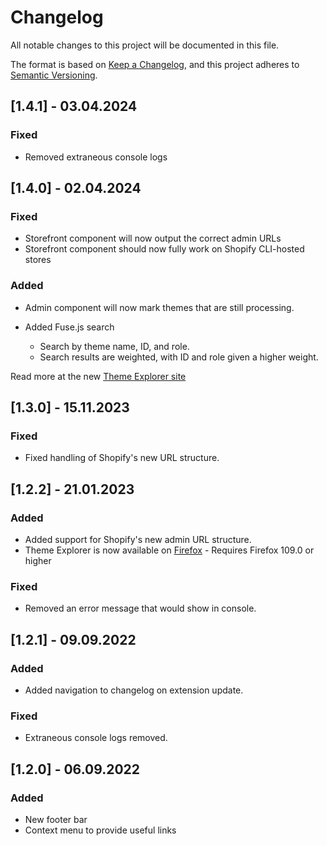 # Changelog

All notable changes to this project will be documented in this file.

The format is based on [Keep a Changelog](https://keepachangelog.com/en/1.0.0/),
and this project adheres to [Semantic Versioning](https://semver.org/spec/v2.0.0.html).

## [1.4.1] - 03.04.2024

### Fixed

- Removed extraneous console logs

## [1.4.0] - 02.04.2024

### Fixed

- Storefront component will now output the correct admin URLs
- Storefront component should now fully work on Shopify CLI-hosted stores

### Added

- Admin component will now mark themes that are still processing.

- Added Fuse.js search
  - Search by theme name, ID, and role.
  - Search results are weighted, with ID and role given a higher weight.

Read more at the new [Theme Explorer site](https://theme-explorer.merlyndesignworks.co.uk/releases/1_4_0)

## [1.3.0] - 15.11.2023

### Fixed

- Fixed handling of Shopify's new URL structure.

## [1.2.2] - 21.01.2023

### Added

- Added support for Shopify's new admin URL structure.
- Theme Explorer is now available on [Firefox](https://addons.mozilla.org/en-GB/firefox/addon/theme-explorer-for-shopify/) - Requires Firefox 109.0 or higher

### Fixed

- Removed an error message that would show in console.

## [1.2.1] - 09.09.2022

### Added

- Added navigation to changelog on extension update.

### Fixed

- Extraneous console logs removed.

## [1.2.0] - 06.09.2022

### Added

- New footer bar
- Context menu to provide useful links

